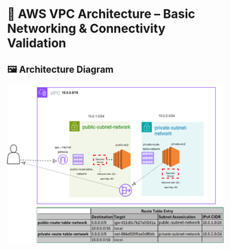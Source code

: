 # 📐 AWS VPC Architecture – Basic Networking & Connectivity Validation

## 🖼️ Architecture Diagram
![AWS VPC Architecture](vpcnetwork.png)









